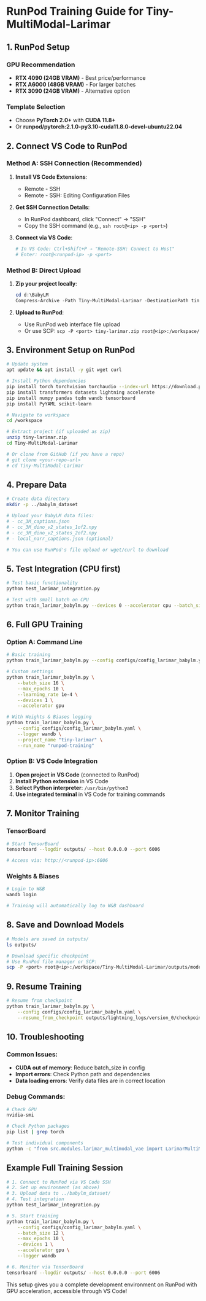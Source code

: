 # RunPod Training Guide for Tiny-MultiModal-Larimar

## 1. RunPod Setup

### GPU Recommendation
- **RTX 4090 (24GB VRAM)** - Best price/performance
- **RTX A6000 (48GB VRAM)** - For larger batches
- **RTX 3090 (24GB VRAM)** - Alternative option

### Template Selection
- Choose **PyTorch 2.0+** with **CUDA 11.8+**
- Or **runpod/pytorch:2.1.0-py3.10-cuda11.8.0-devel-ubuntu22.04**

## 2. Connect VS Code to RunPod

### Method A: SSH Connection (Recommended)

1. **Install VS Code Extensions**:
   - Remote - SSH
   - Remote - SSH: Editing Configuration Files

2. **Get SSH Connection Details**:
   - In RunPod dashboard, click "Connect" → "SSH"
   - Copy the SSH command (e.g., `ssh root@<ip> -p <port>`)

3. **Connect via VS Code**:
   ```bash
   # In VS Code: Ctrl+Shift+P → "Remote-SSH: Connect to Host"
   # Enter: root@<runpod-ip> -p <port>
   ```

### Method B: Direct Upload

1. **Zip your project locally**:
   ```powershell
   cd d:\BabyLM
   Compress-Archive -Path Tiny-MultiModal-Larimar -DestinationPath tiny-larimar.zip
   ```

2. **Upload to RunPod**:
   - Use RunPod web interface file upload
   - Or use SCP: `scp -P <port> tiny-larimar.zip root@<ip>:/workspace/`

## 3. Environment Setup on RunPod

```bash
# Update system
apt update && apt install -y git wget curl

# Install Python dependencies
pip install torch torchvision torchaudio --index-url https://download.pytorch.org/whl/cu118
pip install transformers datasets lightning accelerate
pip install numpy pandas tqdm wandb tensorboard
pip install PyYAML scikit-learn

# Navigate to workspace
cd /workspace

# Extract project (if uploaded as zip)
unzip tiny-larimar.zip
cd Tiny-MultiModal-Larimar

# Or clone from GitHub (if you have a repo)
# git clone <your-repo-url>
# cd Tiny-MultiModal-Larimar
```

## 4. Prepare Data

```bash
# Create data directory
mkdir -p ../babylm_dataset

# Upload your BabyLM data files:
# - cc_3M_captions.json
# - cc_3M_dino_v2_states_1of2.npy  
# - cc_3M_dino_v2_states_2of2.npy
# - local_narr_captions.json (optional)

# You can use RunPod's file upload or wget/curl to download
```

## 5. Test Integration (CPU first)

```bash
# Test basic functionality
python test_larimar_integration.py

# Test with small batch on CPU
python train_larimar_babylm.py --devices 0 --accelerator cpu --batch_size 2 --max_epochs 1
```

## 6. Full GPU Training

### Option A: Command Line
```bash
# Basic training
python train_larimar_babylm.py --config configs/config_larimar_babylm.yaml

# Custom settings
python train_larimar_babylm.py \
    --batch_size 16 \
    --max_epochs 10 \
    --learning_rate 1e-4 \
    --devices 1 \
    --accelerator gpu

# With Weights & Biases logging
python train_larimar_babylm.py \
    --config configs/config_larimar_babylm.yaml \
    --logger wandb \
    --project_name "tiny-larimar" \
    --run_name "runpod-training"
```

### Option B: VS Code Integration
1. **Open project in VS Code** (connected to RunPod)
2. **Install Python extension** in VS Code
3. **Select Python interpreter**: `/usr/bin/python3`
4. **Use integrated terminal** in VS Code for training commands

## 7. Monitor Training

### TensorBoard
```bash
# Start TensorBoard
tensorboard --logdir outputs/ --host 0.0.0.0 --port 6006

# Access via: http://<runpod-ip>:6006
```

### Weights & Biases
```bash
# Login to W&B
wandb login

# Training will automatically log to W&B dashboard
```

## 8. Save and Download Models

```bash
# Models are saved in outputs/
ls outputs/

# Download specific checkpoint
# Use RunPod file manager or SCP:
scp -P <port> root@<ip>:/workspace/Tiny-MultiModal-Larimar/outputs/model.ckpt ./
```

## 9. Resume Training

```bash
# Resume from checkpoint
python train_larimar_babylm.py \
    --config configs/config_larimar_babylm.yaml \
    --resume_from_checkpoint outputs/lightning_logs/version_0/checkpoints/last.ckpt
```

## 10. Troubleshooting

### Common Issues:
- **CUDA out of memory**: Reduce batch_size in config
- **Import errors**: Check Python path and dependencies
- **Data loading errors**: Verify data files are in correct location

### Debug Commands:
```bash
# Check GPU
nvidia-smi

# Check Python packages
pip list | grep torch

# Test individual components
python -c "from src.modules.larimar_multimodal_vae import LarimarMultiModalVAE; print('✓ Import successful')"
```

## Example Full Training Session

```bash
# 1. Connect to RunPod via VS Code SSH
# 2. Set up environment (as above)
# 3. Upload data to ../babylm_dataset/
# 4. Test integration
python test_larimar_integration.py

# 5. Start training
python train_larimar_babylm.py \
    --config configs/config_larimar_babylm.yaml \
    --batch_size 12 \
    --max_epochs 10 \
    --devices 1 \
    --accelerator gpu \
    --logger wandb

# 6. Monitor via TensorBoard
tensorboard --logdir outputs/ --host 0.0.0.0 --port 6006
```

This setup gives you a complete development environment on RunPod with GPU acceleration, accessible through VS Code!
